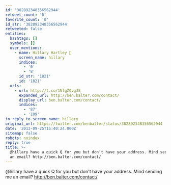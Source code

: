 ```yaml
---
id: '382892348356562944'
retweet_count: '0'
favorite_count: '0'
id_str: '382892348356562944'
retweeted: false
entities:
  hashtags: []
  symbols: []
  user_mentions:
    - name: Hillary Hartley 
      screen_name: hillary
      indices:
        - '0'
        - '8'
      id_str: '1821'
      id: '1821'
  urls:
    - url: http://t.co/1NfgZQvgJS
      expanded_url: http://ben.balter.com/contact/
      display_url: ben.balter.com/contact/
      indices:
        - '87'
        - '109'
in_reply_to_screen_name: hillary
original_url: https://twitter.com/benbalter/status/382892348356562944
date: '2013-09-25T15:40:24.000Z'
sitemap: false
robots: noindex
reply: true
title: >-
  @hillary have a quick Q for you but don't have your address. Mind sending me
  an email? http://ben.balter.com/contact/
---
```


@hillary have a quick Q for you but don't have your address. Mind sending me an email? http://ben.balter.com/contact/